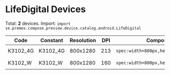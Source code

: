 # LifeDigital Devices

Total: **2** devices. Import: `import se.premex.compose.preview.device.catalog.android.LifeDigital`

| Code | Constant | Resolution | DPI | Compose Spec | Preview Usage |
|------|----------|------------|-----|-------------|---------------|
| K3102_4G | K3102_4G | 800x1280 | 213 | `spec:width=800px,height=1280px,dpi=213` | `@Preview(device = LifeDigital.K3102_4G)` |
| K3102_W | K3102_W | 800x1280 | 160 | `spec:width=800px,height=1280px,dpi=160` | `@Preview(device = LifeDigital.K3102_W)` |

<!-- Generated automatically. Do not edit manually. -->
